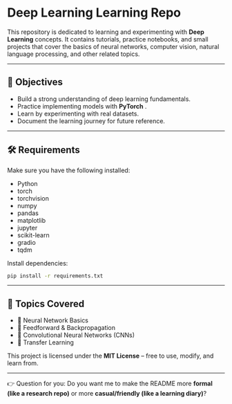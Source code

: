 # Deep Learning Learning Repo

This repository is dedicated to learning and experimenting with **Deep Learning** concepts.
It contains tutorials, practice notebooks, and small projects that cover the basics of neural networks, computer vision, natural language processing, and other related topics.

---

## 🚀 Objectives

* Build a strong understanding of deep learning fundamentals.
* Practice implementing models with **PyTorch** .
* Learn by experimenting with real datasets.
* Document the learning journey for future reference.

---

## 🛠️ Requirements

Make sure you have the following installed:

* Python
* torch
* torchvision
* numpy
* pandas
* matplotlib
* jupyter
* scikit-learn
* gradio
* tqdm

Install dependencies:

```bash
pip install -r requirements.txt
```

---

## 📘 Topics Covered

* 🔹 Neural Network Basics
* 🔹 Feedforward & Backpropagation
* 🔹 Convolutional Neural Networks (CNNs)
* 🔹 Transfer Learning


This project is licensed under the **MIT License** – free to use, modify, and learn from.

---

👉 Question for you:
Do you want me to make the README more **formal (like a research repo)** or more **casual/friendly (like a learning diary)**?
